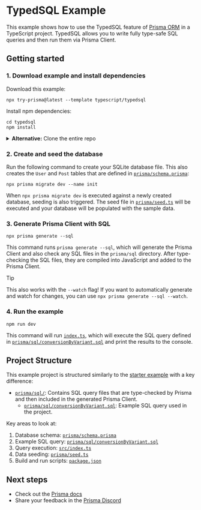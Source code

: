 # TypedSQL Example

This example shows how to use the TypedSQL feature of [Prisma ORM](https://www.prisma.io/docs/orm/overview/introduction/what-is-prisma) in a TypeScript project. TypedSQL allows you to write fully type-safe SQL queries and then run them via Prisma Client.

## Getting started

### 1. Download example and install dependencies

Download this example:

```
npx try-prisma@latest --template typescript/typedsql
```

Install npm dependencies:

```
cd typedsql
npm install
```

<details><summary><strong>Alternative:</strong> Clone the entire repo</summary>

Clone this repository:

```
git clone git@github.com:prisma/prisma-examples.git --depth=1
```

Install npm dependencies:

```
cd prisma-examples/typescript/typedsql
npm install
```

</details>

### 2. Create and seed the database

Run the following command to create your SQLite database file. This also creates the `User` and `Post` tables that are defined in [`prisma/schema.prisma`](./prisma/schema.prisma):

```
npx prisma migrate dev --name init
```

When `npx prisma migrate dev` is executed against a newly created database, seeding is also triggered. The seed file in [`prisma/seed.ts`](./prisma/seed.ts) will be executed and your database will be populated with the sample data.

### 3. Generate Prisma Client with SQL

```
npx prisma generate --sql
```

This command runs `prisma generate --sql`, which will generate the Prisma Client and also check any SQL files in the `prisma/sql` directory. After type-checking the SQL files, they are compiled into JavaScript and added to the Prisma Client.

> [!TIP]
> This also works with the `--watch` flag! If you want to automatically generate and watch for changes, you can use `npx prisma generate --sql --watch`.

### 4. Run the example

```
npm run dev
```

This command will run [`index.ts`](./index.ts), which will execute the SQL query defined in [`prisma/sql/conversionByVariant.sql`](./prisma/sql/conversionByVariant.sql) and print the results to the console.

## Project Structure

This example project is structured similarly to the [starter example](https://github.com/prisma/prisma-examples/tree/latest/typescript/starter) with a key difference:

- [`prisma/sql/`](./prisma/sql/): Contains SQL query files that are type-checked by Prisma and then included in the generated Prisma Client.
  - [`prisma/sql/conversionByVariant.sql`](./prisma/sql/conversionByVariant.sql): Example SQL query used in the project.

Key areas to look at:
1. Database schema: [`prisma/schema.prisma`](./prisma/schema.prisma)
2. Example SQL query: [`prisma/sql/conversionByVariant.sql`](./prisma/sql/conversionByVariant.sql)
3. Query execution: [`src/index.ts`](./src/index.ts)
4. Data seeding: [`prisma/seed.ts`](./prisma/seed.ts)
5. Build and run scripts: [`package.json`](./package.json)

## Next steps

- Check out the [Prisma docs](https://www.prisma.io/docs)
- Share your feedback in the [Prisma Discord](https://pris.ly/discord)
